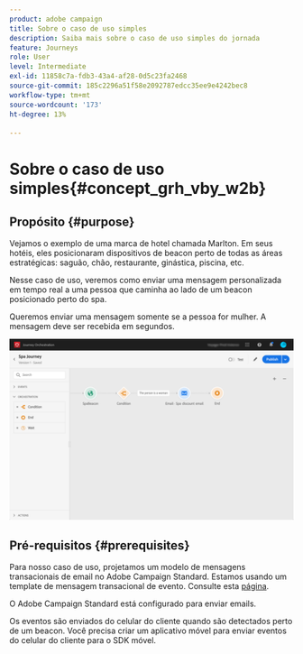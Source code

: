 ```yaml
---
product: adobe campaign
title: Sobre o caso de uso simples
description: Saiba mais sobre o caso de uso simples do jornada
feature: Journeys
role: User
level: Intermediate
exl-id: 11858c7a-fdb3-43a4-af28-0d5c23fa2468
source-git-commit: 185c2296a51f58e2092787edcc35ee9e4242bec8
workflow-type: tm+mt
source-wordcount: '173'
ht-degree: 13%

---
```


# Sobre o caso de uso simples{#concept_grh_vby_w2b}

## Propósito {#purpose}

Vejamos o exemplo de uma marca de hotel chamada Marlton. Em seus hotéis, eles posicionaram dispositivos de beacon perto de todas as áreas estratégicas: saguão, chão, restaurante, ginástica, piscina, etc.

Nesse caso de uso, veremos como enviar uma mensagem personalizada em tempo real a uma pessoa que caminha ao lado de um beacon posicionado perto do spa.

Queremos enviar uma mensagem somente se a pessoa for mulher. A mensagem deve ser recebida em segundos.

![](../assets/journeyuc1_16.png)

## Pré-requisitos {#prerequisites}

Para nosso caso de uso, projetamos um modelo de mensagens transacionais de email no Adobe Campaign Standard. Estamos usando um template de mensagem transacional de evento. Consulte esta [página](https://experienceleague.adobe.com/docs/campaign-standard/using/communication-channels/transactional-messaging/getting-started-with-transactional-msg.html?lang=pt-BR).

O Adobe Campaign Standard está configurado para enviar emails.

Os eventos são enviados do celular do cliente quando são detectados perto de um beacon. Você precisa criar um aplicativo móvel para enviar eventos do celular do cliente para o SDK móvel.
